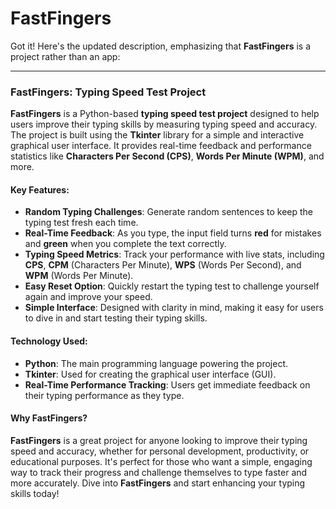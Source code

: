 # FastFingers
Got it! Here's the updated description, emphasizing that **FastFingers** is a project rather than an app:

---

### **FastFingers: Typing Speed Test Project**  
**FastFingers** is a Python-based **typing speed test project** designed to help users improve their typing skills by measuring typing speed and accuracy. The project is built using the **Tkinter** library for a simple and interactive graphical user interface. It provides real-time feedback and performance statistics like **Characters Per Second (CPS)**, **Words Per Minute (WPM)**, and more.

#### **Key Features**:
- **Random Typing Challenges**: Generate random sentences to keep the typing test fresh each time.  
- **Real-Time Feedback**: As you type, the input field turns **red** for mistakes and **green** when you complete the text correctly.  
- **Typing Speed Metrics**: Track your performance with live stats, including **CPS**, **CPM** (Characters Per Minute), **WPS** (Words Per Second), and **WPM** (Words Per Minute).  
- **Easy Reset Option**: Quickly restart the typing test to challenge yourself again and improve your speed.  
- **Simple Interface**: Designed with clarity in mind, making it easy for users to dive in and start testing their typing skills.

#### **Technology Used**:
- **Python**: The main programming language powering the project.  
- **Tkinter**: Used for creating the graphical user interface (GUI).  
- **Real-Time Performance Tracking**: Users get immediate feedback on their typing performance as they type.

#### **Why FastFingers?**  
**FastFingers** is a great project for anyone looking to improve their typing speed and accuracy, whether for personal development, productivity, or educational purposes. It's perfect for those who want a simple, engaging way to track their progress and challenge themselves to type faster and more accurately. Dive into **FastFingers** and start enhancing your typing skills today!

